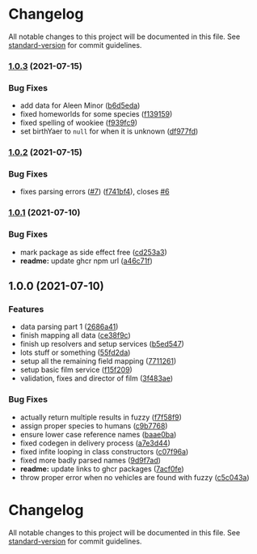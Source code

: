 # Changelog

All notable changes to this project will be documented in this file. See [standard-version](https://github.com/conventional-changelog/standard-version) for commit guidelines.

### [1.0.3](https://github.com/skyra-project/star-wars-api/compare/v1.0.2...v1.0.3) (2021-07-15)


### Bug Fixes

* add data for Aleen Minor ([b6d5eda](https://github.com/skyra-project/star-wars-api/commit/b6d5eda8c6cbca6317347278761896f1a5bd4d5b))
* fixed homeworlds for some species ([f139159](https://github.com/skyra-project/star-wars-api/commit/f1391596b11b9cdd826da1dda64e0b5d3ed03ca7))
* fixed spelling of wookiee ([f939fc9](https://github.com/skyra-project/star-wars-api/commit/f939fc98490ebb5e019f29935464a2b0eb80bc3e))
* set birthYaer to `null` for when it is unknown ([df977fd](https://github.com/skyra-project/star-wars-api/commit/df977fdde419b44451a86095c3ead4a693b4f8d4))

### [1.0.2](https://github.com/skyra-project/star-wars-api/compare/v1.0.1...v1.0.2) (2021-07-15)


### Bug Fixes

* fixes parsing errors ([#7](https://github.com/skyra-project/star-wars-api/issues/7)) ([f741bf4](https://github.com/skyra-project/star-wars-api/commit/f741bf43d33442365439fc69e204192bdffb2382)), closes [#6](https://github.com/skyra-project/star-wars-api/issues/6)

### [1.0.1](https://github.com/skyra-project/star-wars-api/compare/v1.0.0...v1.0.1) (2021-07-10)


### Bug Fixes

* mark package as side effect free ([cd253a3](https://github.com/skyra-project/star-wars-api/commit/cd253a341f33baf8e6e83f6e875fa948c1d0ac14))
* **readme:** update ghcr npm url ([a46c71f](https://github.com/skyra-project/star-wars-api/commit/a46c71fd2a742d6c2c50d2607f116b2f3cfc0872))

## 1.0.0 (2021-07-10)

### Features

-   data parsing part 1 ([2686a41](https://github.com/skyra-project/star-wars-api/commit/2686a410a8b09b7f261227ef17be2d2bd72bf428))
-   finish mapping all data ([ce38f9c](https://github.com/skyra-project/star-wars-api/commit/ce38f9ca03e36e83ddbc4e3252bba2461a389978))
-   finish up resolvers and setup services ([b5ed547](https://github.com/skyra-project/star-wars-api/commit/b5ed5473350cfb205b889738894b03791173da11))
-   lots stuff or something ([55fd2da](https://github.com/skyra-project/star-wars-api/commit/55fd2daaf7ef1ee138ec664f7fc6205f55ee34f8))
-   setup all the remaining field mapping ([7711261](https://github.com/skyra-project/star-wars-api/commit/77112619433a9ceb1098704e948380b64fac6ac7))
-   setup basic film service ([f15f209](https://github.com/skyra-project/star-wars-api/commit/f15f209fa391c3af82b476aaa76b80c3b2178e91))
-   validation, fixes and director of film ([3f483ae](https://github.com/skyra-project/star-wars-api/commit/3f483aec49c0ef47c37a6a723039e04494d69e06))

### Bug Fixes

-   actually return multiple results in fuzzy ([f7f58f9](https://github.com/skyra-project/star-wars-api/commit/f7f58f976e03f0310df969d261c8e38775bbe40f))
-   assign proper species to humans ([c9b7768](https://github.com/skyra-project/star-wars-api/commit/c9b7768bdc9df31eb6c8eeb2ddcd05aca1ec2fee))
-   ensure lower case reference names ([baae0ba](https://github.com/skyra-project/star-wars-api/commit/baae0ba4709b0993370dc730774e10ed6320170a))
-   fixed codegen in delivery process ([a7e3d44](https://github.com/skyra-project/star-wars-api/commit/a7e3d4400e0098aa89cbc5aa761d60bf4d38dff9))
-   fixed infite looping in class constructors ([c07f96a](https://github.com/skyra-project/star-wars-api/commit/c07f96a6cc947cb823d11bacc8ce2634267b46fb))
-   fixed more badly parsed names ([9d9f7ad](https://github.com/skyra-project/star-wars-api/commit/9d9f7ad81c60ac67971bdebe8d50df54a7354731))
-   **readme:** update links to ghcr packages ([7acf0fe](https://github.com/skyra-project/star-wars-api/commit/7acf0feaf9ddc999aae8d6f4057d1e8e5affca86))
-   throw proper error when no vehicles are found with fuzzy ([c5c043a](https://github.com/skyra-project/star-wars-api/commit/c5c043a767df9b1a010839f74f3302941e758a38))

# Changelog

All notable changes to this project will be documented in this file. See [standard-version](https://github.com/conventional-changelog/standard-version) for commit guidelines.
